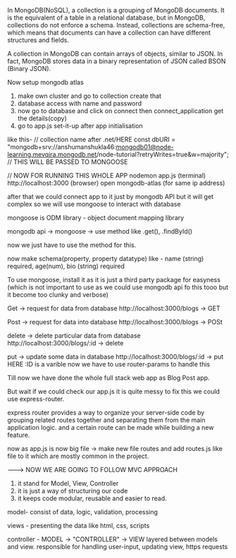 In MongoDB(NoSQL), a collection is a grouping of MongoDB documents. It is the equivalent of a table in a relational database, but in MongoDB, collections do not enforce a schema. Instead, collections are schema-free, which means that documents can have a collection can have different structures and fields.

A collection in MongoDB can contain arrays of objects, similar to JSON. In fact, MongoDB stores data in a binary representation of JSON called BSON (Binary JSON).


Now setup mongodb atlas
1. make own cluster and go to collection create that
2. database access with name and password
3. now go to database and click on connect then connect_application get the details(copy)
4. go to app.js set-it-up after app initialisation

like this-
// collection name after .net/HERE
const dbURI = "mongodb+srv://anshumanshukla46:mongodb01@node-learning.mevqjra.mongodb.net/node-tutorial?retryWrites=true&w=majority";
// THIS WILL BE PASSED TO MONGOOSE


// NOW FOR RUNNING THIS WHOLE APP 
nodemon app.js (terminal)
http://localhost:3000 (browser)
open mongodb-atlas (for same ip address)

after that we could connect app to it just by mongodb API but it will get complex
so we will use mongoose to interact with database


mongoose is ODM library - object document mapping library

mongodb api  -> mongoose ->  use method like .get(), .findById() 

now we just have to use the method for this.


now make schema(property, property datatype) like - 
name (string) required,
age(num),
bio (string) required


To use mongoose, install it as it is just a third party package for easyness (which is not important to use as we could use mongodb api fo this tooo but it become too clunky and verbose)


Get -> request for data from database
http://localhost:3000/blogs -> GET

Post -> request for data into database
http://localhost:3000/blogs -> POSt

delete -> delete particular data from database
http://localhost:3000/blogs/:id -> delete

put -> update some data in database
http://localhost:3000/blogs/:id -> put
HERE :ID is a varible now we have to use router-params to handle this


Till now we have done the whole full stack web app as Blog Post app.

But wait if we could check our app.js it is quite messy 
to fix this we could use express-router.

express router provides a way to organize your server-side code by grouping related routes together and separating them from the main application logic.
and a certain route can be made while building a new feature.

now as app.js is now big file -> make new file routes and 
add routes.js like file to it which are mostly common in the project.

---> NOW WE ARE GOING TO FOLLOW MVC APPROACH
1. it stand for Model, View, Controller
2. it is just a way of structuring our code
3. it keeps code modular, reusable and easier to read.

model- consist of data, logic, validation, processing

views - presenting the data like html, css, scripts

controller - MODEL -> "CONTROLLER" -> VIEW
layered between models and view. responsible for handling user-input, updating view, https requests